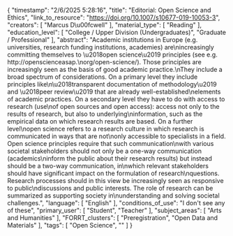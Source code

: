 {
    "timestamp": "2/6/2025 5:28:16",
    "title": "Editorial: Open Science and Ethics",
    "link_to_resource": "https://doi.org/10.1007/s10677-019-10053-3",
    "creators": [
        "Marcus D\u00fcwell"
    ],
    "material_type": [
        "Reading"
    ],
    "education_level": [
        "College / Upper Division (Undergraduates)",
        "Graduate / Professional"
    ],
    "abstract": "Academic institutions in Europe (e.g. universities, research funding institutions, academies) are\nincreasingly committing themselves to \u2018open science\u2019 principles (see e.g. http://openscienceasap.\norg/open-science/). Those principles are increasingly seen as the basis of good academic practice.\nThey include a broad spectrum of considerations. On a primary level they include principles like\n\u2018transparent documentation of methodology\u2019 and \u2018peer review\u2019 that are already well-established\nelements of academic practices. On a secondary level they have to do with access to research (use\nof open sources and open access): access not only to the results of research, but also to underlying\ninformation, such as the empirical data on which research results are based. On a further level\nopen science refers to a research culture in which research is communicated in ways that are not\nonly accessible to specialists in a field. Open science principles require that such communication\nwith various societal stakeholders should not only be a one-way communication (academics\ninform the public about their research results) but instead should be a two-way communication, in\nwhich relevant stakeholders should have significant impact on the formulation of research\nquestions. Research processes should in this view be increasingly seen as responsive to public\ndiscussions and public interests. The role of research can be summarized as supporting society in\nunderstanding and solving societal challenges.",
    "language": [
        "English"
    ],
    "conditions_of_use": "I don't see any of these",
    "primary_user": [
        "Student",
        "Teacher"
    ],
    "subject_areas": [
        "Arts and Humanities"
    ],
    "FORRT_clusters": [
        "Preregistration",
        "Open Data and Materials"
    ],
    "tags": [
        "Open Science",
        ""
    ]
}